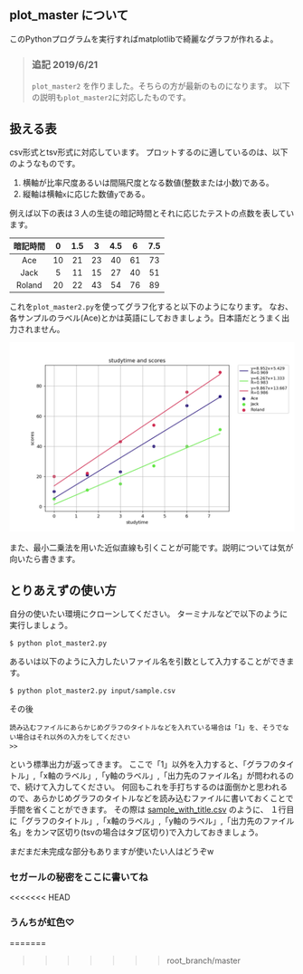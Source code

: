 ## plot_master について

このPythonプログラムを実行すればmatplotlibで綺麗なグラフが作れるよ。

>  ### 追記 2019/6/21
> `plot_master2` を作りました。そちらの方が最新のものになります。
> 以下の説明も`plot_master2`に対応したものです。

## 扱える表
csv形式とtsv形式に対応しています。
プロットするのに適しているのは、以下のようなものです。

1. 横軸が比率尺度あるいは間隔尺度となる数値(整数または小数)である。
2. 縦軸は横軸`x`に応じた数値`y`である。

例えば以下の表は３人の生徒の暗記時間とそれに応じたテストの点数を表しています。

|暗記時間|0|1.5|3|4.5|6|7.5|
|:---:|:---:|:---:|:---:|:---:|:---:|:---:|
|Ace|10|21|23|40|61|73|
|Jack|5|11|15|27|40|51|
|Roland|20|22|43|54|76|89|

これを`plot_master2.py`を使ってグラフ化すると以下のようになります。
なお、各サンプルのラベル(Ace)とかは英語にしておきましょう。日本語だとうまく出力されません。

![サンプル](https://github.com/utp2018th/plot-graph/blob/master/output/sample_with_title.png)

また、最小二乗法を用いた近似直線も引くことが可能です。説明については気が向いたら書きます。

## とりあえずの使い方
自分の使いたい環境にクローンしてください。
ターミナルなどで以下のように実行しましょう。

```
$ python plot_master2.py
```

あるいは以下のように入力したいファイル名を引数として入力することができます。

```
$ python plot_master2.py input/sample.csv
```

その後
```
読み込むファイルにあらかじめグラフのタイトルなどを入れている場合は「1」を、そうでない場合はそれ以外の入力をしてください
>>
```
という標準出力が返ってきます。
ここで「1」以外を入力すると、「グラフのタイトル」,「x軸のラベル」,「y軸のラベル」,「出力先のファイル名」が問われるので、続けて入力してください。
何回もこれを手打ちするのは面倒かと思われるので、あらかじめグラフのタイトルなどを読み込むファイルに書いておくことで手間を省くことができます。
その際は [sample_with_title.csv](https://github.com/utp2018th/plot-graph/blob/master/input/sample_with_title.csv) のように、
１行目に「グラフのタイトル」,「x軸のラベル」,「y軸のラベル」,「出力先のファイル名」をカンマ区切り(tsvの場合はタブ区切り)で入力しておきましょう。

まだまだ未完成な部分もありますが使いたい人はどうぞw


### セガールの秘密をここに書いてね
<<<<<<< HEAD

### うんちが虹色♡
=======
>>>>>>> root_branch/master
